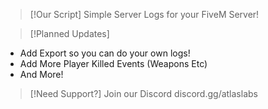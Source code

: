 > [!Our Script]
Simple Server Logs for your FiveM Server! 

> [!Planned Updates]
- Add Export so you can do your own logs!
- Add More Player Killed Events (Weapons Etc)
- And More!

> [!Need Support?]
Join our Discord discord.gg/atlaslabs
